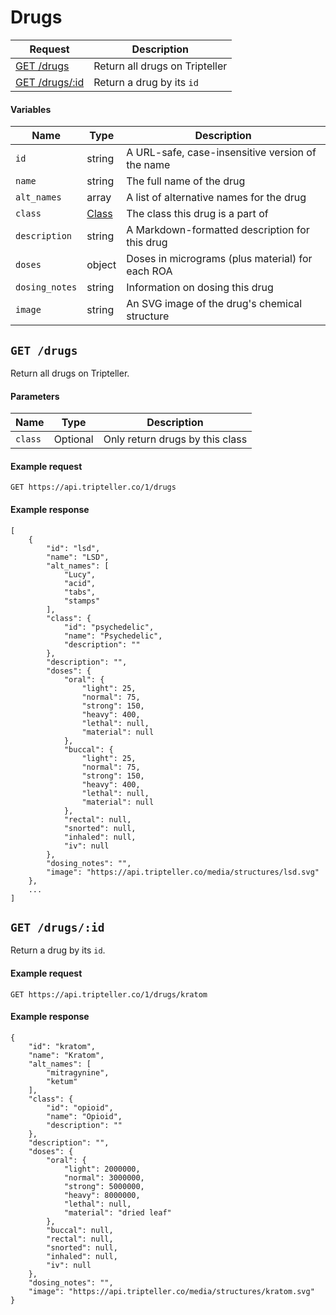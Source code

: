 # Drugs
| Request | Description |
| --- | --- |
| [GET /drugs](#get-drugs) | Return all drugs on Tripteller |
| [GET /drugs/:id](#get-drugsid) | Return a drug by its `id` |

#### Variables
| Name | Type | Description |
| --- | --- | --- |
| `id` | string | A URL-safe, case-insensitive version of the name |
| `name` | string | The full name of the drug |
| `alt_names` | array | A list of alternative names for the drug |
| `class` | [Class](/Tripteller/API/blob/master/v1/classes.md) | The class this drug is a part of |
| `description` | string | A Markdown-formatted description for this drug |
| `doses` | object | Doses in micrograms (plus material) for each ROA |
| `dosing_notes` | string | Information on dosing this drug |
| `image` | string | An SVG image of the drug's chemical structure |

## `GET /drugs`
Return all drugs on Tripteller.

#### Parameters
| Name | Type | Description |
| --- | --- | --- |
| `class` | Optional | Only return drugs by this class |

#### Example request
    GET https://api.tripteller.co/1/drugs

#### Example response
    [
        {
            "id": "lsd",
            "name": "LSD",
            "alt_names": [
                "Lucy",
                "acid",
                "tabs",
                "stamps"
            ],
            "class": {
                "id": "psychedelic",
                "name": "Psychedelic",
                "description": ""
            },
            "description": "",
            "doses": {
                "oral": {
                    "light": 25,
                    "normal": 75,
                    "strong": 150,
                    "heavy": 400,
                    "lethal": null,
                    "material": null
                },
                "buccal": {
                    "light": 25,
                    "normal": 75,
                    "strong": 150,
                    "heavy": 400,
                    "lethal": null,
                    "material": null
                },
                "rectal": null,
                "snorted": null,
                "inhaled": null,
                "iv": null
            },
            "dosing_notes": "",
            "image": "https://api.tripteller.co/media/structures/lsd.svg"
        },
        ...
    ]
## `GET /drugs/:id`
Return a drug by its `id`.

#### Example request
    GET https://api.tripteller.co/1/drugs/kratom

#### Example response
    {
        "id": "kratom",
        "name": "Kratom",
        "alt_names": [
            "mitragynine",
            "ketum"
        ],
        "class": {
            "id": "opioid",
            "name": "Opioid",
            "description": ""
        },
        "description": "",
        "doses": {
            "oral": {
                "light": 2000000,
                "normal": 3000000,
                "strong": 5000000,
                "heavy": 8000000,
                "lethal": null,
                "material": "dried leaf"
            },
            "buccal": null,
            "rectal": null,
            "snorted": null,
            "inhaled": null,
            "iv": null
        },
        "dosing_notes": "",
        "image": "https://api.tripteller.co/media/structures/kratom.svg"
    }
